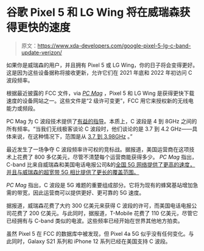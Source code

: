 # 谷歌 Pixel 5 和 LG Wing 将在威瑞森获得更快的速度

> 原文：<https://www.xda-developers.com/google-pixel-5-lg-c-band-update-verizon/>

如果你是威瑞森的用户，并且拥有 Pixel 5 或 LG Wing，你的日子将会变得更好。这是因为这些设备据称将接收更新，允许它们在 2021 年底和 2022 年初访问 C 波段频率。

根据最近披露的 FCC 文件，via *[PC Mag](https://www.pcmag.com/news/lg-wing-google-pixel-5-get-a-new-future-with-c-band-access)* ，Pixel 5 和 LG Wing 是获得更快下载速度的设备网站之一。这些文件是“2 级许可变更”，FCC 用它来授权新的无线电能力或频段。

PC Mag 为 C 波段技术提供了[有益的指导](https://www.pcmag.com/news/what-is-c-band)。本质上，C 波段是 4 到 8GHz 之间的所有频率。“当我们无线极客谈论 C 波段时，他们谈论的是 3.7 到 4.2 GHz——具体来说，在这种情况下，范围是从 [3.7 到 3.98GHz](https://www.fcc.gov/auction/107/factsheet) 。”

最近发生了一场争夺 C 波段频率许可权的竞标战。据报道，美国运营商在这项技术上花费了 800 多亿美元，尽管不清楚每个运营商能获得多少。 *PC Mag* 指出，C-band 比来自威瑞森和美国电话电报公司&的[全国 5G 网络提供了更高的速度，并且与威瑞森的超宽带 5G 相比提供了更长的覆盖范围。](https://www.xda-developers.com/verizon-nationwide-5g-expands-24-million-new-customers/)

*PC Mag* 指出，C 波段是 5G 难题的重要组成部分。它将为现有的蜂窝基站增加急需的带宽，因此运营商可以提供更好、更可靠的 5G 速度。

据报道，威瑞森花费了大约 300 亿美元来获得 C 波段的许可，而美国电话电报公司花费了 200 亿美元。与此同时，据报道，T-Mobile 花费了 110 亿美元，尽管它已经拥有与 C-band 类似的电波。这些频率已经开始在世界其他地方拍卖。

虽然 Pixel 5 在 FCC 的数据库中被发现，但 Pixel 4a 5G 似乎没有任何变化。与此同时，Galaxy S21 系列和 iPhone 12 系列已经在美国支持 C 波段。